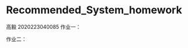 # Recommended_System_homework
高毅 2020223040085
作业一：

[PMF]: https://github.com/in-my-heart/Recommended_System_homework/tree/main/pmf

作业二：

[LARA]: https://github.com/in-my-heart/Recommended_System_homework/tree/main/LARA


